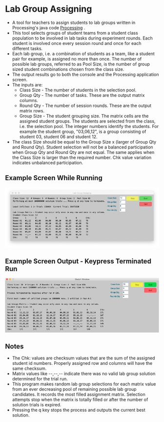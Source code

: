 # Lab Group Assigning
* A tool for teachers to assign students to lab groups written in Processing's java code [Processing](processing.org) .
* This tool selects groups of student teams from a student class population to be involved in lab tasks during experiment rounds. Each student is involved once every session round and once for each different tasks. 
* Each lab group, i.e. a combination of students as a team, like a student pair for example, is assigned no more than once. The number of possible lab groups, referred to as Pool Size, is the number of group sized student combinations chosen from the class size.
* The output results go to both the console and the Processing application screen.
* The inputs are:
  * Class Size - The number of students in the selection pool.
  * Group Qty - The number of tasks. These are the output matrix columns.
  * Round Qty - The number of session rounds. These are the output matrix rows.
  * Group Size - The student grouping size. The matrix cells are the assigned student groups. The students are selected from the class, i.e. the selection pool. The integer numbers identify the students. For example the student group, "03,06,12", is a group consisting of student 03, student 06 and student 12.
* The class Size should be equal to the Group Size x (larger of Group Qty and Round Qty). Student selection will not be a balanced participation when Group Qty and Round Qty are not equal. The same applies when the Class Size is larger than the required number. Chk value variation indicates unbalanced participation.

## Example Screen While Running

![Example Screen While Running](./readme-images/LabGroupsAssigning-screen-running.png)

## Example Screen Output - Keypress Terminated Run

![Example Screen Run](./readme-images/LabGroupsAssigning-screen.png)

## Notes

* The Chk: values are checksum values that are the sum of the assigned student id numbers. Properly assigned row and columns will have the same checksum.
* Matrix values like --,--,-- indicate there was no valid lab group solution determined for the trial run.
* This program makes random lab group selections for each matrix value from an ever decreasing pool of remaining possible lab group candidates. It records the most filled assignment matrix. Selection attempts stop when the matrix is totally filled or after the number of solution trials is expired.
* Pressing the q key stops the process and outputs the current best solution.
